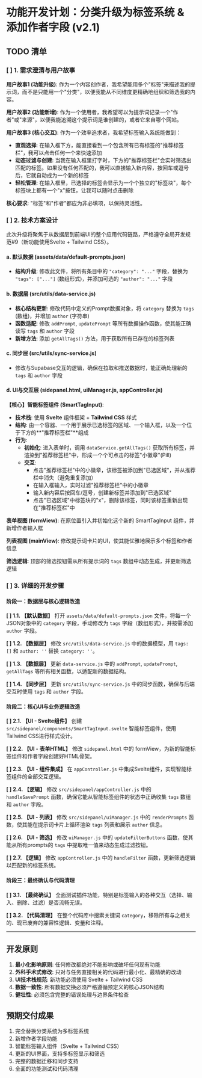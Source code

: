# 功能开发计划：分类升级为标签系统 & 添加作者字段 (v2.1)

## TODO 清单

### [ ] 1. 需求澄清与用户故事

**用户故事1 (功能升级)**: 作为一个内容创作者，我希望能用多个"标签"来描述我的提示词，而不是只能用一个"分类"，以便我能从不同维度更精确地组织和筛选我的内容。

**用户故事2 (功能新增)**: 作为一个使用者，我希望可以为提示词记录一个"作者"或"来源"，以便我能追溯这个提示词是谁创建的，或者它来自哪个网站。

**用户故事3 (核心交互)**: 作为一个效率追求者，我希望标签输入系统能做到：
- **直观选择**: 在输入框下方，能直接看到一个包含所有已有标签的"推荐标签栏"，我可以点击任何一个来快速添加
- **动态过滤与创建**: 当我在输入框里打字时，下方的"推荐标签栏"会实时筛选出匹配的标签。如果没有任何匹配的，我可以直接输入新内容，按回车或逗号后，它就自动成为一个新的标签
- **轻松管理**: 在输入框里，已选择的标签会显示为一个个独立的"标签块"，每个标签块上都有一个"x"按钮，让我可以随时点击删除

**核心要求**: "标签"和"作者"都应为非必填项，以保持灵活性。

### [ ] 2. 技术方案设计

此次升级将聚焦于从数据层到前端UI的整个应用代码链路，严格遵守全局开发规范#9（新功能使用Svelte + Tailwind CSS）。

#### a. 默认数据 (assets/data/default-prompts.json)
- **结构升级**: 修改此文件，将所有条目中的 `"category": "..."` 字段，替换为 `"tags": ["..."]` (数组形式)，并添加可选的 `"author": "..."` 字段

#### b. 数据层 (src/utils/data-service.js)
- **核心结构更新**: 修改代码中定义的Prompt数据对象，将 `category` 替换为 `tags` (数组)，并增加 `author` (字符串)
- **函数适配**: 修改 `addPrompt`, `updatePrompt` 等所有数据操作函数，使其能正确读写 `tags` 和 `author` 字段
- **新增方法**: 添加 `getAllTags()` 方法，用于获取所有已存在的标签列表

#### c. 同步层 (src/utils/sync-service.js)
- 修改与Supabase交互的逻辑，确保在拉取和推送数据时，能正确处理新的 `tags` 和 `author` 字段

#### d. UI与交互层 (sidepanel.html, uiManager.js, appController.js)

**【核心】智能标签组件 (SmartTagInput)**:
- **技术栈**: 使用 **Svelte** 组件框架 + **Tailwind CSS** 样式
- **结构**: 由一个容器、一个用于展示已选标签的区域、一个输入框，以及一个位于下方的**"推荐标签栏"**组成
- **行为**:
  - **初始化**: 进入表单时，调用 `dataService.getAllTags()` 获取所有标签，并渲染到"推荐标签栏"中，形成一个个可点击的标签"小徽章"(Pill)
  - **交互**:
    - 点击"推荐标签栏"中的小徽章，该标签被添加到"已选区域"，并从推荐栏中消失（避免重复添加）
    - 在输入框输入，实时过滤"推荐标签栏"中的小徽章
    - 输入新内容后按回车/逗号，创建新标签并添加到"已选区域"
    - 点击"已选区域"中标签块的"x"，删除该标签，同时该标签重新出现在"推荐标签栏"中

**表单视图 (formView)**: 在原位置引入并初始化这个新的 SmartTagInput 组件，并新增作者输入框

**列表视图 (mainView)**: 修改提示词卡片的UI，使其能优雅地展示多个标签和作者信息

**筛选逻辑**: 顶部的筛选按钮需从所有提示词的 `tags` 数组中动态生成，并更新筛选逻辑

### [ ] 3. 详细的开发步骤

#### 阶段一：数据层与核心逻辑改造

**[ ] 1.1. 【默认数据】** 打开 `assets/data/default-prompts.json` 文件，将每一个JSON对象中的 `category` 字段，手动修改为 `tags` 字段（数组形式），并按需添加 `author` 字段。

**[ ] 1.2. 【数据层】** 修改 `src/utils/data-service.js` 中的数据模型，用 `tags: []` 和 `author: ''` 替换 `category: ''`。

**[ ] 1.3. 【数据层】** 更新 `data-service.js` 中的 `addPrompt`, `updatePrompt`, `getAllTags` 等所有相关函数，以适配新的数据结构。

**[ ] 1.4. 【同步层】** 更新 `src/utils/sync-service.js` 中的同步函数，确保与后端交互时使用 `tags` 和 `author` 字段。

#### 阶段二：核心UI与业务逻辑改造

**[ ] 2.1. 【UI - Svelte组件】** 创建 `src/sidepanel/components/SmartTagInput.svelte` 智能标签组件，使用Tailwind CSS进行样式设计。

**[ ] 2.2. 【UI - 表单HTML】** 修改 `sidepanel.html` 中的 formView，为新的智能标签组件和作者字段创建好HTML骨架。

**[ ] 2.3. 【UI - 组件集成】** 在 `appController.js` 中集成Svelte组件，实现智能标签组件的全部交互逻辑。

**[ ] 2.4. 【逻辑】** 修改 `src/sidepanel/appController.js` 中的 `handleSavePrompt` 函数，确保它能从智能标签组件的状态中正确收集 `tags` 数组和 `author` 字段。

**[ ] 2.5. 【UI - 列表】** 修改 `src/sidepanel/uiManager.js` 中的 `renderPrompts` 函数，使其能在提示词卡片上循环渲染 `tags` 列表和展示 `author` 信息。

**[ ] 2.6. 【UI - 筛选】** 修改 `uiManager.js` 中的 `updateFilterButtons` 函数，使其能从所有prompts的 `tags` 中提取唯一值来动态生成过滤按钮。

**[ ] 2.7. 【逻辑】** 修改 `appController.js` 中的 `handleFilter` 函数，更新筛选逻辑以匹配新的标签系统。

#### 阶段三：最终确认与代码清理

**[ ] 3.1. 【最终确认】** 全面测试插件功能，特别是标签输入的各种交互（选择、输入、删除、过滤）是否流畅无误。

**[ ] 3.2. 【代码清理】** 在整个代码库中搜索关键词 `category`，移除所有与之相关的、现已废弃的兼容性逻辑、变量和注释。

---

## 开发原则

1. **最小化影响原则**: 任何修改都绝对不能影响或破坏任何现有功能
2. **外科手术式修改**: 只对与任务直接相关的代码进行最小化、最精确的改动
3. **UI技术栈规范**: 新功能必须使用 Svelte + Tailwind CSS
4. **数据一致性**: 所有数据交换必须严格遵循预定义的核心JSON结构
5. **健壮性**: 必须包含完整的错误处理与边界条件检查

## 预期交付成果

1. 完全替换分类系统为多标签系统
2. 新增作者字段功能
3. 智能标签输入组件（Svelte + Tailwind CSS）
4. 更新的UI界面，支持多标签显示和筛选
5. 完整的数据迁移和同步支持
6. 全面的功能测试和代码清理